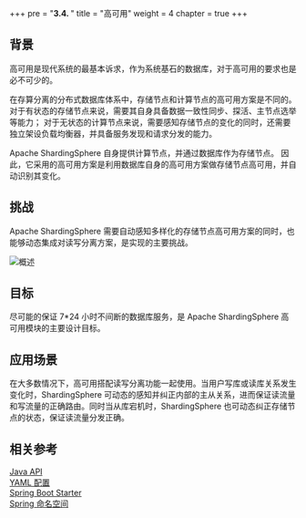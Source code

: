 +++
pre = "<b>3.4. </b>"
title = "高可用"
weight = 4
chapter = true
+++

## 背景

高可用是现代系统的最基本诉求，作为系统基石的数据库，对于高可用的要求也是必不可少的。

在存算分离的分布式数据库体系中，存储节点和计算节点的高可用方案是不同的。 对于有状态的存储节点来说，需要其自身具备数据一致性同步、探活、主节点选举等能力； 对于无状态的计算节点来说，需要感知存储节点的变化的同时，还需要独立架设负载均衡器，并具备服务发现和请求分发的能力。

Apache ShardingSphere 自身提供计算节点，并通过数据库作为存储节点。 因此，它采用的高可用方案是利用数据库自身的高可用方案做存储节点高可用，并自动识别其变化。

## 挑战

Apache ShardingSphere 需要自动感知多样化的存储节点高可用方案的同时，也能够动态集成对读写分离方案，是实现的主要挑战。

![概述](https://shardingsphere.apache.org/document/current/img/discovery/overview.cn.png)

## 目标

尽可能的保证 7*24 小时不间断的数据库服务，是 Apache ShardingSphere 高可用模块的主要设计目标。

## 应用场景

在大多数情况下，高可用搭配读写分离功能一起使用。当用户写库或读库关系发生变化时，ShardingSphere 可动态的感知并纠正内部的主从关系，进而保证读流量和写流量的正确路由。同时当从库宕机时，ShardingSphere 也可动态纠正存储节点的状态，保证读流量分发正确。

## 相关参考

[Java API](/cn/user-manual/shardingsphere-jdbc/java-api/rules/ha)\
[YAML 配置](/cn/user-manual/shardingsphere-jdbc/yaml-config/rules/ha)\
[Spring Boot Starter](/cn/user-manual/shardingsphere-jdbc/spring-boot-starter/rules/ha)\
[Spring 命名空间](/cn/user-manual/shardingsphere-jdbc/spring-namespace/rules/ha)
